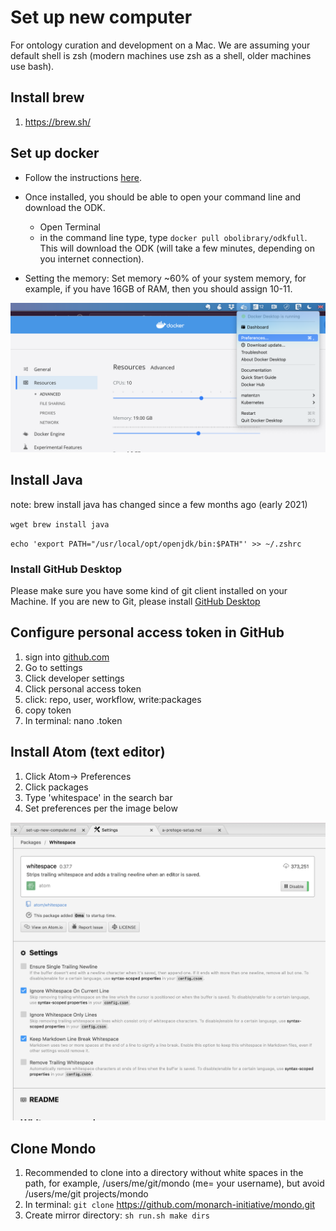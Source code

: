 # Set up new computer 

For ontology curation and development on a Mac. 
We are assuming your default shell is zsh (modern machines use zsh as a shell, older machines use bash). 

## Install brew

1. https://brew.sh/

## Set up docker

- Follow the instructions [here](https://hub.docker.com/editions/community/docker-ce-desktop-mac). 
- Once installed, you should be able to open your command line and download the ODK.
  - Open Terminal
  - in the command line type, type `docker pull obolibrary/odkfull`. This will download the ODK (will take a few minutes, depending on you internet connection).

- Setting the memory: 
Set memory ~60% of your system memory, for example, if you have 16GB of RAM, then you should assign 10-11. 

![dockermemory](https://github.com/INCATools/ontology-development-kit/raw/master/docs/img/docker_memory.png)

## Install Java
note: brew install java has changed since a few months ago (early 2021)

`wget brew install java`

`echo 'export PATH="/usr/local/opt/openjdk/bin:$PATH"' >> ~/.zshrc`

### Install GitHub Desktop
Please make sure you have some kind of git client installed on your Machine. If you are new to Git, please install [GitHub Desktop](https://desktop.github.com/)

## Configure personal access token in GitHub

1. sign into [github.com]()
1. Go to settings
1. Click developer settings
1. Click personal access token
1. click: repo, user, workflow, write:packages
1. copy token
1. In terminal: nano .token

## Install Atom (text editor)

1. Click Atom-> Preferences
1. Click packages
1. Type 'whitespace' in the search bar
1. Set preferences per the image below

![whitespace](https://github.com/monarch-initiative/mondo/raw/master/docs/images/whitespace.png)


## Clone Mondo

1. Recommended to clone into a directory without white spaces in the path, for example, /users/me/git/mondo (me= your username), but avoid /users/me/git projects/mondo
2. In terminal: `git clone` https://github.com/monarch-initiative/mondo.git
4. Create mirror directory: `sh run.sh make dirs`
